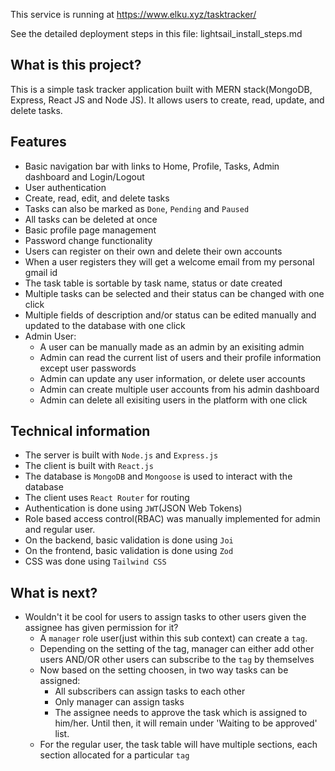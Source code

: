 This service is running at https://www.elku.xyz/tasktracker/

See the detailed deployment steps in this file: lightsail_install_steps.md

## What is this project?

This is a simple task tracker application built with MERN stack(MongoDB, Express, React JS and Node JS). It allows users to create, read, update, and delete tasks.

## Features

- Basic navigation bar with links to Home, Profile, Tasks, Admin dashboard and Login/Logout
- User authentication
- Create, read, edit, and delete tasks
- Tasks can also be marked as `Done`, `Pending` and `Paused`
- All tasks can be deleted at once
- Basic profile page management
- Password change functionality
- Users can register on their own and delete their own accounts
- When a user registers they will get a welcome email from my personal gmail id
- The task table is sortable by task name, status or date created
- Multiple tasks can be selected and their status can be changed with one click
- Multiple fields of description and/or status can be edited manually and updated to the database with one click
- Admin User:
  - A user can be manually made as an admin by an exisiting admin
  - Admin can read the current list of users and their profile information except user passwords
  - Admin can update any user information, or delete user accounts
  - Admin can create multiple user accounts from his admin dashboard
  - Admin can delete all exisiting users in the platform with one click

## Technical information

- The server is built with `Node.js` and `Express.js`
- The client is built with `React.js`
- The database is `MongoDB` and `Mongoose` is used to interact with the database
- The client uses `React Router` for routing
- Authentication is done using `JWT`(JSON Web Tokens)
- Role based access control(RBAC) was manually implemented for admin and regular user.
- On the backend, basic validation is done using `Joi`
- On the frontend, basic validation is done using `Zod`
- CSS was done using `Tailwind CSS`

## What is next?

- Wouldn't it be cool for users to assign tasks to other users given the assignee has given permission for it?
  - A `manager` role user(just within this sub context) can create a `tag`.
  - Depending on the setting of the tag, manager can either add other users AND/OR other users can subscribe to the `tag` by themselves
  - Now based on the setting choosen, in two way tasks can be assigned:
    - All subscribers can assign tasks to each other
    - Only manager can assign tasks
    - The assignee needs to approve the task which is assigned to him/her. Until then, it will remain under 'Waiting to be approved' list.
  - For the regular user, the task table will have multiple sections, each section allocated for a particular `tag`
